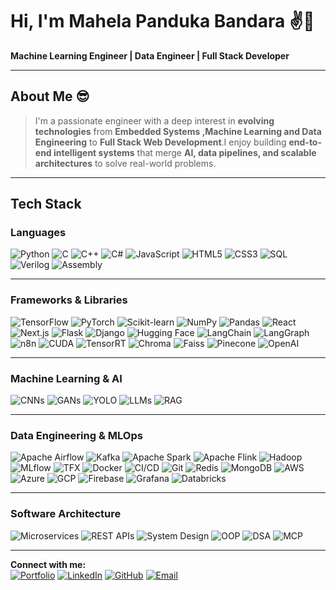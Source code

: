 # Hi, I'm Mahela Panduka Bandara  ✌️🤝

 **Machine Learning Engineer | Data Engineer | Full Stack Developer**  

---

## About Me 😎
> I'm a passionate engineer with a deep interest in **evolving technologies** from **Embedded Systems ,Machine Learning and Data Engineering** to **Full Stack Web Development**.I enjoy building **end-to-end intelligent systems** that merge **AI, data pipelines, and scalable architectures** to solve real-world problems.  

---

## Tech Stack  
### Languages  
![Python](https://img.shields.io/badge/Python-3776AB?logo=python&logoColor=white) ![C](https://img.shields.io/badge/C-A8B9CC?logo=c&logoColor=white) ![C++](https://img.shields.io/badge/C++-00599C?logo=cplusplus&logoColor=white) ![C#](https://img.shields.io/badge/C%23-239120?logo=csharp&logoColor=white) ![JavaScript](https://img.shields.io/badge/JavaScript-F7DF1E?logo=javascript&logoColor=black) ![HTML5](https://img.shields.io/badge/HTML5-E34F26?logo=html5&logoColor=white) ![CSS3](https://img.shields.io/badge/CSS3-1572B6?logo=css3&logoColor=white) ![SQL](https://img.shields.io/badge/SQL-003B57?logo=databricks&logoColor=white) ![Verilog](https://img.shields.io/badge/Verilog-EE4C2C?logo=verilog&logoColor=white) ![Assembly](https://img.shields.io/badge/Assembly-6E4C13?logo=amd&logoColor=white)  

---
### Frameworks & Libraries  
![TensorFlow](https://img.shields.io/badge/TensorFlow-FF6F00?logo=tensorflow&logoColor=white) ![PyTorch](https://img.shields.io/badge/PyTorch-EE4C2C?logo=pytorch&logoColor=white) ![Scikit-learn](https://img.shields.io/badge/Scikit--learn-F7931E?logo=scikitlearn&logoColor=white) ![NumPy](https://img.shields.io/badge/NumPy-013243?logo=numpy&logoColor=white) ![Pandas](https://img.shields.io/badge/Pandas-150458?logo=pandas&logoColor=white) ![React](https://img.shields.io/badge/React-61DAFB?logo=react&logoColor=black) ![Next.js](https://img.shields.io/badge/Next.js-000000?logo=nextdotjs&logoColor=white) ![Flask](https://img.shields.io/badge/Flask-000000?logo=flask&logoColor=white) ![Django](https://img.shields.io/badge/Django-092E20?logo=django&logoColor=white) ![Hugging Face](https://img.shields.io/badge/Hugging%20Face-FFD21E?logo=huggingface&logoColor=black) ![LangChain](https://img.shields.io/badge/LangChain-0B5FFF?logo=chainlink&logoColor=white) ![LangGraph](https://img.shields.io/badge/LangGraph-0F9D58?logo=graph&logoColor=white) ![n8n](https://img.shields.io/badge/n8n-EA4AAA?logo=n8n&logoColor=white) ![CUDA](https://img.shields.io/badge/CUDA-76B900?logo=nvidia&logoColor=white) ![TensorRT](https://img.shields.io/badge/TensorRT-76B900?logo=nvidia&logoColor=white) ![Chroma](https://img.shields.io/badge/Chroma-4285F4?logo=googlechrome&logoColor=white) ![Faiss](https://img.shields.io/badge/Faiss-00B8D9?logo=facebook&logoColor=white) ![Pinecone](https://img.shields.io/badge/Pinecone-0E1E25?logo=pinecone&logoColor=white) ![OpenAI](https://img.shields.io/badge/OpenAI-412991?logo=openai&logoColor=white)  

---
### Machine Learning & AI  
![CNNs](https://img.shields.io/badge/CNNs-FF6F00?logo=tensorflow&logoColor=white) ![GANs](https://img.shields.io/badge/GANs-8A2BE2?logo=pytorch&logoColor=white) ![YOLO](https://img.shields.io/badge/YOLO-00FFFF?logo=opencv&logoColor=black) ![LLMs](https://img.shields.io/badge/LLMs-007ACC?logo=openai&logoColor=white) ![RAG](https://img.shields.io/badge/RAG-FF4088?logo=langchain&logoColor=white)  

---

### Data Engineering & MLOps  
![Apache Airflow](https://img.shields.io/badge/Airflow-017CEE?logo=apacheairflow&logoColor=white) ![Kafka](https://img.shields.io/badge/Kafka-231F20?logo=apachekafka&logoColor=white) ![Apache Spark](https://img.shields.io/badge/Spark-E25A1C?logo=apachespark&logoColor=white) ![Apache Flink](https://img.shields.io/badge/Flink-E6526F?logo=apacheflink&logoColor=white) ![Hadoop](https://img.shields.io/badge/Hadoop-66CCFF?logo=apachehadoop&logoColor=white) ![MLflow](https://img.shields.io/badge/MLflow-0194E2?logo=mlflow&logoColor=white) ![TFX](https://img.shields.io/badge/TFX-FF6F00?logo=tensorflow&logoColor=white) ![Docker](https://img.shields.io/badge/Docker-2496ED?logo=docker&logoColor=white) ![CI/CD](https://img.shields.io/badge/CI/CD-2088FF?logo=githubactions&logoColor=white) ![Git](https://img.shields.io/badge/Git-F05032?logo=git&logoColor=white) ![Redis](https://img.shields.io/badge/Redis-DC382D?logo=redis&logoColor=white) ![MongoDB](https://img.shields.io/badge/MongoDB-47A248?logo=mongodb&logoColor=white) ![AWS](https://img.shields.io/badge/AWS-232F3E?logo=amazonaws&logoColor=white) ![Azure](https://img.shields.io/badge/Azure-0078D4?logo=microsoftazure&logoColor=white) ![GCP](https://img.shields.io/badge/GCP-4285F4?logo=googlecloud&logoColor=white) ![Firebase](https://img.shields.io/badge/Firebase-FFCA28?logo=firebase&logoColor=black) ![Grafana](https://img.shields.io/badge/Grafana-F46800?logo=grafana&logoColor=white) ![Databricks](https://img.shields.io/badge/Databricks-FF3621?logo=databricks&logoColor=white)  

---
### Software Architecture  
![Microservices](https://img.shields.io/badge/Microservices-00A896?logo=microdotblog&logoColor=white) ![REST APIs](https://img.shields.io/badge/REST%20APIs-02569B?logo=fastapi&logoColor=white) ![System Design](https://img.shields.io/badge/System%20Design-3DDC84?logo=diagram&logoColor=white) ![OOP](https://img.shields.io/badge/OOP-4B8BBE?logo=python&logoColor=white) ![DSA](https://img.shields.io/badge/DSA-FFC300?logo=leetcode&logoColor=black) ![MCP](https://img.shields.io/badge/MCP-6F42C1?logo=protocolsio&logoColor=white)  

---
**Connect with me:**  
[![Portfolio](https://img.shields.io/badge/Portfolio-000000?logo=About.me&logoColor=white)](https://pandukabandara99.github.io/) [![LinkedIn](https://img.shields.io/badge/LinkedIn-0A66C2?logo=linkedin&logoColor=white)](https://www.linkedin.com/in/pandukabandara/) [![GitHub](https://img.shields.io/badge/GitHub-181717?logo=github&logoColor=white)](https://github.com/PandukaBandara99) [![Email](https://img.shields.io/badge/Email-D14836?logo=gmail&logoColor=white)](mailto:mahelapandukabandara@gmail.com)

